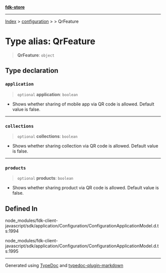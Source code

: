 [**fdk-store**](../../../README.md)
***

[Index](../../../API.md) > [configuration](../../README.md) > [<internal>](../README.md) > QrFeature

# Type alias: QrFeature

> **QrFeature**: `object`

## Type declaration

### `application`

> `optional` **application**: `boolean`

- Shows whether sharing of mobile app via
QR code is allowed. Default value is false.

***

### `collections`

> `optional` **collections**: `boolean`

- Shows whether sharing collection via QR
code is allowed. Default value is false.

***

### `products`

> `optional` **products**: `boolean`

- Shows whether sharing product via QR code is
allowed. Default value is false.

## Defined In

node\_modules/fdk-client-javascript/sdk/application/Configuration/ConfigurationApplicationModel.d.ts:1994

node\_modules/fdk-client-javascript/sdk/application/Configuration/ConfigurationApplicationModel.d.ts:1995

***
Generated using [TypeDoc](https://typedoc.org/) and [typedoc-plugin-markdown](https://www.npmjs.com/package/typedoc-plugin-markdown)
